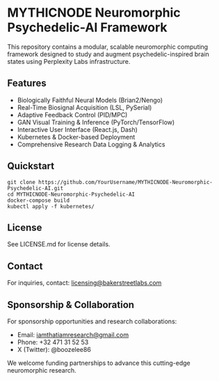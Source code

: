 # MYTHICNODE Neuromorphic Psychedelic-AI Framework

This repository contains a modular, scalable neuromorphic computing framework designed to study and augment psychedelic-inspired brain states using Perplexity Labs infrastructure.

## Features

- Biologically Faithful Neural Models (Brian2/Nengo)
- Real-Time Biosignal Acquisition (LSL, PySerial)
- Adaptive Feedback Control (PID/MPC)
- GAN Visual Training & Inference (PyTorch/TensorFlow)
- Interactive User Interface (React.js, Dash)
- Kubernetes & Docker-based Deployment
- Comprehensive Research Data Logging & Analytics

## Quickstart

```
git clone https://github.com/YourUsername/MYTHICNODE-Neuromorphic-Psychedelic-AI.git
cd MYTHICNODE-Neuromorphic-Psychedelic-AI
docker-compose build
kubectl apply -f kubernetes/
```

## License

See LICENSE.md for license details.

## Contact

For inquiries, contact: licensing@bakerstreetlabs.com

## Sponsorship & Collaboration

For sponsorship opportunities and research collaborations:
- Email: iamthatiamresearch@gmail.com
- Phone: +32 471 31 52 53
- X (Twitter): @boozelee86

We welcome funding partnerships to advance this cutting-edge neuromorphic research.